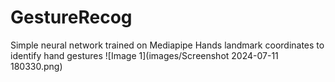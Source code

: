# GestureRecog
Simple neural network trained on Mediapipe Hands landmark coordinates to identify hand gestures
![Image 1](images/Screenshot 2024-07-11 180330.png)
